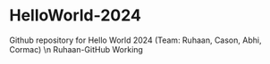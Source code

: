 # HelloWorld-2024
Github repository for Hello World 2024 (Team: Ruhaan, Cason, Abhi, Cormac)
\n Ruhaan-GitHub Working
